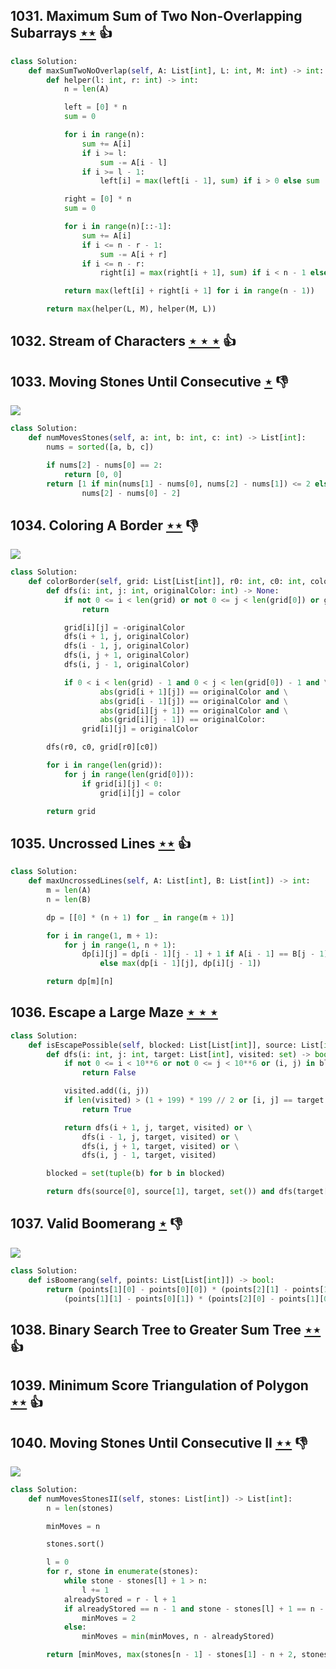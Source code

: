 ## 1031. Maximum Sum of Two Non-Overlapping Subarrays [$\star\star$](https://leetcode.com/problems/maximum-sum-of-two-non-overlapping-subarrays) :thumbsup:

```python
class Solution:
    def maxSumTwoNoOverlap(self, A: List[int], L: int, M: int) -> int:
        def helper(l: int, r: int) -> int:
            n = len(A)

            left = [0] * n
            sum = 0

            for i in range(n):
                sum += A[i]
                if i >= l:
                    sum -= A[i - l]
                if i >= l - 1:
                    left[i] = max(left[i - 1], sum) if i > 0 else sum

            right = [0] * n
            sum = 0

            for i in range(n)[::-1]:
                sum += A[i]
                if i <= n - r - 1:
                    sum -= A[i + r]
                if i <= n - r:
                    right[i] = max(right[i + 1], sum) if i < n - 1 else sum

            return max(left[i] + right[i + 1] for i in range(n - 1))

        return max(helper(L, M), helper(M, L))
```

## 1032. Stream of Characters [$\star\star\star$](https://leetcode.com/problems/stream-of-characters) :thumbsup:

## 1033. Moving Stones Until Consecutive [$\star$](https://leetcode.com/problems/moving-stones-until-consecutive) :thumbsdown:

![](https://img.shields.io/badge/-Brainteaser-DB4D6D.svg?style=flat-square)

```python
class Solution:
    def numMovesStones(self, a: int, b: int, c: int) -> List[int]:
        nums = sorted([a, b, c])

        if nums[2] - nums[0] == 2:
            return [0, 0]
        return [1 if min(nums[1] - nums[0], nums[2] - nums[1]) <= 2 else 2,
                nums[2] - nums[0] - 2]
```

## 1034. Coloring A Border [$\star\star$](https://leetcode.com/problems/coloring-a-border) :thumbsdown:

![](https://img.shields.io/badge/-Depth%20First%20Search-86C166.svg?style=flat-square)

```python
class Solution:
    def colorBorder(self, grid: List[List[int]], r0: int, c0: int, color: int) -> List[List[int]]:
        def dfs(i: int, j: int, originalColor: int) -> None:
            if not 0 <= i < len(grid) or not 0 <= j < len(grid[0]) or grid[i][j] != originalColor:
                return

            grid[i][j] = -originalColor
            dfs(i + 1, j, originalColor)
            dfs(i - 1, j, originalColor)
            dfs(i, j + 1, originalColor)
            dfs(i, j - 1, originalColor)

            if 0 < i < len(grid) - 1 and 0 < j < len(grid[0]) - 1 and \
                    abs(grid[i + 1][j]) == originalColor and \
                    abs(grid[i - 1][j]) == originalColor and \
                    abs(grid[i][j + 1]) == originalColor and \
                    abs(grid[i][j - 1]) == originalColor:
                grid[i][j] = originalColor

        dfs(r0, c0, grid[r0][c0])

        for i in range(len(grid)):
            for j in range(len(grid[0])):
                if grid[i][j] < 0:
                    grid[i][j] = color

        return grid
```

## 1035. Uncrossed Lines [$\star\star$](https://leetcode.com/problems/uncrossed-lines) :thumbsup:

```python
class Solution:
    def maxUncrossedLines(self, A: List[int], B: List[int]) -> int:
        m = len(A)
        n = len(B)

        dp = [[0] * (n + 1) for _ in range(m + 1)]

        for i in range(1, m + 1):
            for j in range(1, n + 1):
                dp[i][j] = dp[i - 1][j - 1] + 1 if A[i - 1] == B[j - 1] \
                    else max(dp[i - 1][j], dp[i][j - 1])

        return dp[m][n]
```

## 1036. Escape a Large Maze [$\star\star\star$](https://leetcode.com/problems/escape-a-large-maze)

```python
class Solution:
    def isEscapePossible(self, blocked: List[List[int]], source: List[int], target: List[int]) -> bool:
        def dfs(i: int, j: int, target: List[int], visited: set) -> bool:
            if not 0 <= i < 10**6 or not 0 <= j < 10**6 or (i, j) in blocked or (i, j) in visited:
                return False

            visited.add((i, j))
            if len(visited) > (1 + 199) * 199 // 2 or [i, j] == target:
                return True

            return dfs(i + 1, j, target, visited) or \
                dfs(i - 1, j, target, visited) or \
                dfs(i, j + 1, target, visited) or \
                dfs(i, j - 1, target, visited)

        blocked = set(tuple(b) for b in blocked)

        return dfs(source[0], source[1], target, set()) and dfs(target[0], target[1], source, set())
```

## 1037. Valid Boomerang [$\star$](https://leetcode.com/problems/valid-boomerang) :thumbsdown:

![](https://img.shields.io/badge/-Math-434343.svg?style=flat-square)

```python
class Solution:
    def isBoomerang(self, points: List[List[int]]) -> bool:
        return (points[1][0] - points[0][0]) * (points[2][1] - points[1][1]) != \
            (points[1][1] - points[0][1]) * (points[2][0] - points[1][0])
```

## 1038. Binary Search Tree to Greater Sum Tree [$\star\star$](https://leetcode.com/problems/binary-search-tree-to-greater-sum-tree) :thumbsup:

## 1039. Minimum Score Triangulation of Polygon [$\star\star$](https://leetcode.com/problems/minimum-score-triangulation-of-polygon) :thumbsup:

## 1040. Moving Stones Until Consecutive II [$\star\star$](https://leetcode.com/problems/moving-stones-until-consecutive-ii) :thumbsdown:

![](https://img.shields.io/badge/-Sliding%20Window-1E88A8.svg?style=flat-square)

```python
class Solution:
    def numMovesStonesII(self, stones: List[int]) -> List[int]:
        n = len(stones)

        minMoves = n

        stones.sort()

        l = 0
        for r, stone in enumerate(stones):
            while stone - stones[l] + 1 > n:
                l += 1
            alreadyStored = r - l + 1
            if alreadyStored == n - 1 and stone - stones[l] + 1 == n - 1:
                minMoves = 2
            else:
                minMoves = min(minMoves, n - alreadyStored)

        return [minMoves, max(stones[n - 1] - stones[1] - n + 2, stones[n - 2] - stones[0] - n + 2)]
```
